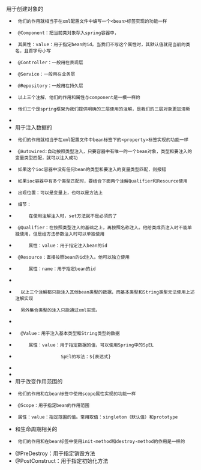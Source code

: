  用于创建对象的
 *      他们的作用就相当于在xml配置文件中编写一个<bean>标签实现的功能一样
 *      @Component：把当前类对象存入spring容器中，
 *      其属性：value：用于指定bean的id。当我们不写这个属性时，其默认值就是当前的类名，且首字母小写
 *      @Controller：一般用在表现层
 *      @Service：一般用在业务层
 *      @Repository：一般用在持久层
 *      以上三个注解，他们的作用和属性与component是一模一样的
 *      他们三个是spring框架为我们提供明确的三层使用的注解，是我们的三层对象更加清晰
 *
 * 用于注入数据的
 *      他们的作用就相当于在xml配置文件中bean标签下的<property>标签实现的功能一样
 *      @Autowired:自动按照类型注入，只要容器中有唯一的一个bean对象，类型和要注入的变量类型匹配，就可以注入成功
 *      如果这个ioc容器中没有任何bean的类型和要注入的变量类型匹配，则报错
 *      如果ioc容器中有多个类型匹配时，要结合下面两个注解Qualifier和Resource使用
 *      出现位置：可以是变量上，也可以是方法上
 *      细节：
 *          在使用注解注入时，set方法就不是必须的了
 *      @Qualifier：在按照类型注入的基础之上，再按照名称注入。他给类成员注入时不能单独使用，但是给方法参数注入时可以单独使用
 *          属性：value：用于指定注入bean的id
 *      @Resource：直接按照bean的id注入。他可以独立使用
 *          属性：name：用于指定bean的id
 *
 *       以上三个注解都只能注入其他bean类型的数据，而基本类型和String类型无法使用上述注解实现
 *       另外集合类型的注入只能通过xml实现。
 *
 *       @Value：用于注入基本类型和String类型的数据
 *          属性：value：用于指定数据的值，可以使用Spring中的SpEL
 *                      SpEl的写法：${表达式}
 *
 *
 * 用于改变作用范围的
 *      他们的作用和在bean标签中使用scope属性实现的功能一样
 *      @Scope：用于指定bean的作用范围
 *      属性：value：指定范围的值。常用取值：singleton（默认值）和prototype
 * 和生命周期相关的
 *      他们的作用和在bean标签中使用init-method和destroy-method的作用是一样的
 * @PreDestroy：用于指定销毁方法
 * @PostConstruct：用于指定初始化方法
